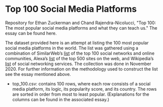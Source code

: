 # Top 100 Social Media Platforms

Repository for Ethan Zuckerman and Chand Rajendra-Nicolucci, "Top 100: The most popular social media platforms and what they can teach us." The essay can be found here.

The dataset provided here is an attempt at listing the 100 most popular social media platforms in the world. The list was gathered using a combination of SimilarWeb’s [list](https://www.similarweb.com/top-websites/category/computers-electronics-and-technology/social-networks-and-online-communities/) of the top 100 social networks and online communities, Alexa’s [list](https://www.alexa.com/topsites) of the top 500 sites on the web, and Wikipedia’s [list](https://en.wikipedia.org/wiki/List_of_social_networking_services) of social networking services. The collection was done in November 2020. For further information on the methodology used to construct the list see the essay mentioned above.

* top_100.csv: contains 100 rows, where each row consists of a social media platform, its logic, its popularity score, and its country. The rows are sorted in order from most to least popular. (Explanations for the columns can be found in the associated essay.)

